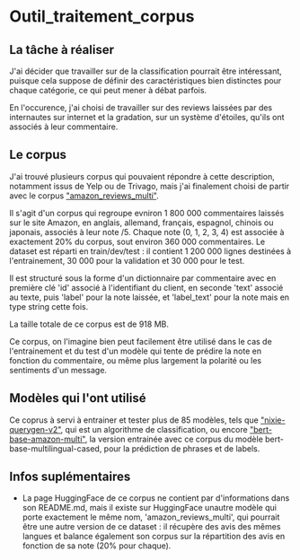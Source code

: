 # Outil_traitement_corpus

## La tâche à réaliser
J'ai décider que travailler sur de la classification pourrait être intéressant, puisque cela suppose de définir des caractéristiques bien distinctes pour chaque catégorie, ce qui peut mener à débat parfois.

En l'occurence, j'ai choisi de travailler sur des reviews laissées par des internautes sur internet et la gradation, sur un système d'étoiles, qu'ils ont associés à leur commentaire.

## Le corpus
J'ai trouvé plusieurs corpus qui pouvaient répondre à cette description, notamment issus de Yelp ou de Trivago, mais j'ai finalement choisi de partir avec le corpus <a href="https://huggingface.co/datasets/mteb/ amazon_reviews_multi">"amazon_reviews_multi"</a>. 

Il s'agit d'un corpus qui regroupe evniron 1 800 000 commentaires laissés sur le site Amazon, en anglais, allemand, français, espagnol, chinois ou japonais, associés à leur note /5. Chaque note (0, 1, 2, 3, 4) est associée à exactement 20% du corpus, sout environ 360 000 commentaires. Le dataset est réparti en train/dev/test : il contient 1 200 000 lignes destinées à l'entrainement, 30 000 pour la validation et 30 000 pour le test.

Il est structuré sous la forme d'un dictionnaire par commentaire avec en première clé 'id' associé à l'identifiant du client, en seconde 'text' associé au texte, puis 'label' pour la note laissée, et 'label_text' pour la note mais en type string cette fois.

La taille totale de ce corpus est de 918 MB.

Ce corpus, on l'imagine bien peut facilement être utilisé dans le cas de l'entrainement et du test d'un modèle qui tente de prédire la note en fonction du commentaire, ou même plus largement la polarité ou les sentiments d'un message.

## Modèles qui l'ont utilisé
Ce coprus à servi à entrainer et tester plus de 85 modèles, tels que <a href="https://huggingface.co/nixiesearch/nixie-querygen-v2">"nixie-querygen-v2"</a>, qui est un algorithme de classification, ou encore <a href="https://huggingface.co/arnabdhar/distilbert-base-amazon-multi">"bert-base-amazon-multi"</a>, la version entrainée avec ce corpus du modèle bert-base-multilingual-cased, pour la prédiction de phrases et de labels.

## Infos suplémentaires 
* La page HuggingFace de ce corpus ne contient par d'informations dans son README.md, mais il existe sur HuggingFace unautre modèle qui porte exactement le même nom, 'amazon_reviews_multi', qui pourrait être une autre version de ce dataset : il récupère des avis des mêmes langues et balance également son corpus sur la répartition des avis en fonction de sa note (20% pour chaque).